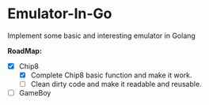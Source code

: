 # Emulator-In-Go
Implement some basic and interesting emulator in Golang

**RoadMap:**

 

- [x] Chip8
	 - [x] Complete Chip8 basic function and make it work.
	 - [ ] Clean dirty code and make it readable and reusable.
- [ ] GameBoy
